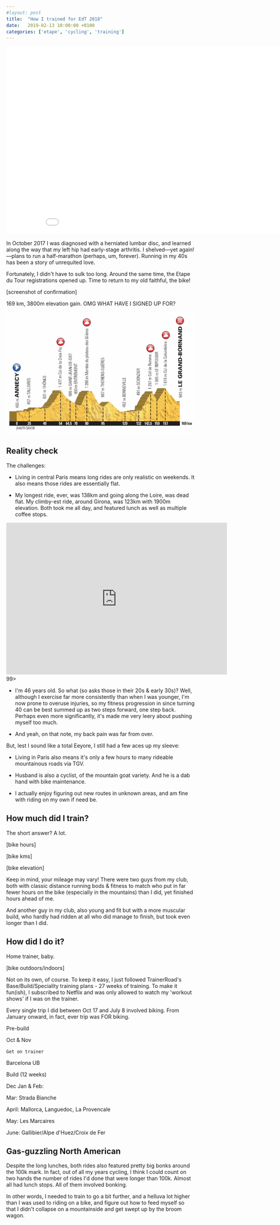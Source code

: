 ```yaml
---
#layout: post
title:  "How I trained for EdT 2018"
date:   2019-02-13 10:00:00 +0100
categories: ['etape', 'cycling', 'training']
---
```


<iframe width="900" height="500" frameborder="0" scrolling="no" src="//plot.ly/~limegimlet/71.embed"></iframe>


In October 2017 I was diagnosed with a herniated lumbar disc, and learned along the way that my left hip had early-stage arthritis. I shelved—yet again!—plans to run a half-marathon (perhaps, um, forever). Running in my 40s has been a story of unrequited love.

Fortunately, I didn't have to sulk too long. Around the same time, the Etape du Tour registrations opened up. Time to return to my old faithful, the bike!

[screenshot of confirmation]

169 km, 3800m elevation gain. OMG WHAT HAVE I SIGNED UP FOR?

![jpg](/assets/2019-02/edt_2018_profil.jpg)

## Reality check

The challenges:

* Living in central Paris means long rides are only realistic on weekends. It also means those rides are essentially flat.

* My longest ride, ever, was 138km and going along the Loire, was dead flat. My climby-est ride, around Girona, was 123km with 1900m elevation. Both took me all day, and featured lunch as well as multiple coffee stops.

<iframe height='405' width='590' frameborder='0' allowtransparency='true' scrolling='no' src='https://www.strava.com/activities/305780576/embed/2888fe3783fb151d703ec9e2afe6c8fd125f08fd'></iframe>99>

* I'm 46 years old. So what (so asks those in their 20s & early 30s)? Well, although I exercise far more consistently than when I was younger, I'm now prone to overuse injuries, so my fitness progression in since turning 40 can be best summed up as two steps forward, one step back. Perhaps even more significantly, it's made me very leery about pushing myself too much.

* And yeah, on that note, my back pain was far from over.

But, lest I sound like a total Eeyore, I still had a few aces up my sleeve:

* Living in Paris also means it's only a few hours to many rideable mountainous roads via TGV.

* Husband is also a cyclist, of the mountain goat variety. And he is a dab hand with bike maintenance.

* I actually enjoy figuring out new routes in unknown areas, and am fine with riding on my own if need be.

## How much did I train?

The short answer? A lot.

[bike hours]

[bike kms]

[bike elevation]

Keep in mind, your mileage may vary! There were two guys from my club, both with classic distance running bods & fitness to match who put in far fewer hours on the bike (especially in the mountains) than I did, yet finished hours ahead of me.

And another guy in my club, also young and fit but with a more muscular build, who hardly had ridden at all who did manage to finish, but took even longer than I did.

## How did I do it?

Home trainer, baby.

[bike outdoors/indoors]

Not on its own, of course. To keep it easy, I just followed TrainerRoad's Base/Build/Speciality training plans - 27 weeks of training. To make it fun(ish), I subscribed to Netflix and was only allowed to watch my 'workout shows' if I was on the trainer.

Every single trip I did between Oct 17 and July 8 involved biking. From January onward, in fact, ever trip was FOR biking.

Pre-build

Oct & Nov

    Get on trainer
Barcelona
UB

Build (12 weeks)

Dec
Jan & Feb:

Mar: Strada Bianche

April: Mallorca, Languedoc, La Provencale

May: Les Marcaires

June: Gallibier/Alpe d'Huez/Croix de Fer






## Gas-guzzling North American

Despite the long lunches, both rides also featured pretty big bonks around the 100k mark. In fact, out of all my years cycling, I think I could count on two hands the number of rides I'd done that were longer than 100k. Almost all had lunch stops. All of them involved bonking.

In other words, I needed to train to go a bit further, and a helluva lot higher than I was used to riding on a bike, and figure out how to feed myself so that I didn't collapse on a mountainside and get swept up by the broom wagon.
